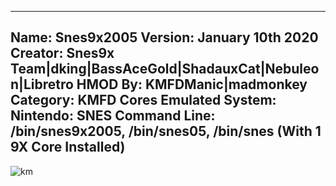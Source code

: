 -----------------------
Name: Snes9x2005
Version: January 10th 2020
Creator: Snes9x Team|dking|BassAceGold|ShadauxCat|Nebuleon|Libretro
HMOD By: KMFDManic|madmonkey
Category: KMFD Cores
Emulated System: Nintendo: SNES
Command Line: /bin/snes9x2005, /bin/snes05, /bin/snes (With 1 9X Core Installed)
-----------------------
![km](https://i.imgur.com/o3VTRRA.png)
